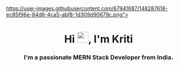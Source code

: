https://user-images.githubusercontent.com/67941687/148287618-ec85f96e-84d6-4ca5-abf8-1d309d90679c.png">
 </p>

<h1 align="center">Hi <img src="https://raw.githubusercontent.com/MartinHeinz/MartinHeinz/master/wave.gif" width="30px">, I'm Kriti </h1>
<h3 align="center">I'm a passionate MERN Stack Developer from India.</h3
